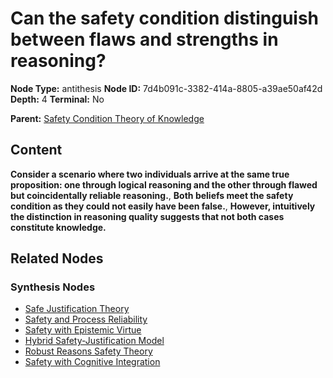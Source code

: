 # Can the safety condition distinguish between flaws and strengths in reasoning?

**Node Type:** antithesis
**Node ID:** 7d4b091c-3382-414a-8805-a39ae50af42d
**Depth:** 4
**Terminal:** No

**Parent:** [Safety Condition Theory of Knowledge](safety-condition-theory-of-knowledge-synthesis-4b703548-50e7-48c7-bdbb-e61dd41e3cc9.md)

## Content

**Consider a scenario where two individuals arrive at the same true proposition: one through logical reasoning and the other through flawed but coincidentally reliable reasoning.**, **Both beliefs meet the safety condition as they could not easily have been false.**, **However, intuitively the distinction in reasoning quality suggests that not both cases constitute knowledge.**

## Related Nodes

### Synthesis Nodes

- [Safe Justification Theory](safe-justification-theory-synthesis-3c76be94-64cb-493d-9f81-4ab76d340f97.md)
- [Safety and Process Reliability](safety-and-process-reliability-synthesis-386ae05f-cbd5-4878-be84-ad8e777d2684.md)
- [Safety with Epistemic Virtue](safety-with-epistemic-virtue-synthesis-bc4a476f-c162-4836-844f-ac28e627c262.md)
- [Hybrid Safety-Justification Model](hybrid-safety-justification-model-synthesis-419517b1-4237-4ff3-be3d-e74cd46c119a.md)
- [Robust Reasons Safety Theory](robust-reasons-safety-theory-synthesis-e50eb6d8-e2d0-4d90-b521-bdb5e29766ef.md)
- [Safety with Cognitive Integration](safety-with-cognitive-integration-synthesis-72e6b803-5f2f-4021-a023-f52b2cac5ac7.md)
